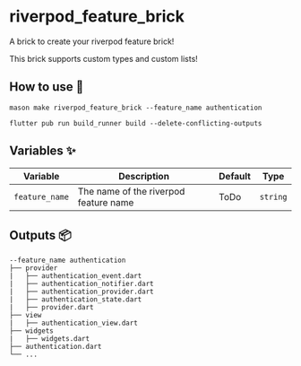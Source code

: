 # riverpod_feature_brick

A brick to create your riverpod feature brick!

This brick supports custom types and custom lists!

## How to use 🚀

```
mason make riverpod_feature_brick --feature_name authentication
```

```
flutter pub run build_runner build --delete-conflicting-outputs
```


## Variables ✨

| Variable         | Description                           | Default | Type      |
| ---------------- | ------------------------------------- | ------- | --------- |
| `feature_name`   | The name of the riverpod feature name | ToDo    | `string`  |

## Outputs 📦

```
--feature_name authentication
├── provider
|   ├── authentication_event.dart
|   ├── authentication_notifier.dart
|   ├── authentication_provider.dart
|   ├── authentication_state.dart
|   ├── provider.dart
├── view
|   ├── authentication_view.dart
├── widgets
|   ├── widgets.dart
├── authentication.dart
└── ...
```
